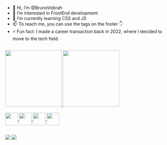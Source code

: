 - 👋 Hi, I’m @BrunoVobrah
- 👀 I’m interested in FrontEnd development 
- 🌱 I’m currently learning CSS and JS
- 📫 To reach me, you can use the tags on the footer 👇
- ⚡ Fun fact: I made a career transaction back in 2022, where I decided to move to the tech field. 
##
<div>
  <a href="https://github.com/BrunoVobrah">
    <img height="180em" src="https://github-readme-stats.vercel.app/api?username=BrunoVobrah&show_icons=true&theme=highcontrast&include_all_commits=true&count_private=true"/>
    <img height="180em" src="https://github-readme-stats.vercel.app/api/top-langs/?username=BrunoVobrah&layout=compact&theme=highcontrast"/>
</div>

<div style="display> inline_block"><br>
  <img align="center" heigh="30" width="40" src="https://cdn.jsdelivr.net/gh/devicons/devicon@latest/icons/html5/html5-original.svg"/>
  <img align="center" heigh="30" width="40" src="https://cdn.jsdelivr.net/gh/devicons/devicon@latest/icons/css3/css3-original.svg"/>
  <img align="center" heigh="30" width="40" src="https://cdn.jsdelivr.net/gh/devicons/devicon@latest/icons/javascript/javascript-original.svg"/>
  <img align="center" heigh="30" width="40" src="https://cdn.jsdelivr.net/gh/devicons/devicon@latest/icons/python/python-original.svg"/>
</div>

##

<div>
  <a href="https://www.linkedin.com/in/brunoomesquita/" target="_blank"><img src="https://img.shields.io/badge/LinkedIn-0077B5?style=for-the-badge&logo=linkedin&logoColor=white" target="_blank"></a>
  <a href = "mailto::brunoo_abel@hotmail.com"><img src ="https://img.shields.io/badge/Microsoft_Outlook-0078D4?style=for-the-badge&logo=microsoft-outlook&logoColor=white"></a>
</div>

